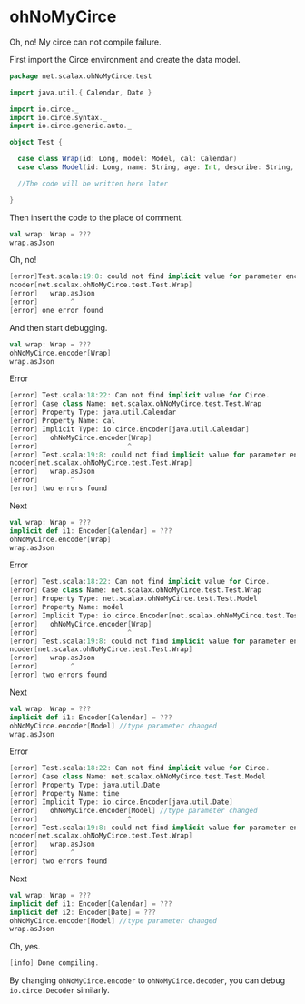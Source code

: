 ohNoMyCirce
==============

Oh, no! My circe can not compile failure.

First import the Circe environment and create the data model.

```scala
package net.scalax.ohNoMyCirce.test

import java.util.{ Calendar, Date }

import io.circe._
import io.circe.syntax._
import io.circe.generic.auto._

object Test {

  case class Wrap(id: Long, model: Model, cal: Calendar)
  case class Model(id: Long, name: String, age: Int, describe: String, time: Date)

  //The code will be written here later

}
```

Then insert the code to the place of comment.

```scala
val wrap: Wrap = ???
wrap.asJson
```

Oh, no!
```scala
[error]Test.scala:19:8: could not find implicit value for parameter encoder: io.circe.E
ncoder[net.scalax.ohNoMyCirce.test.Test.Wrap]
[error]   wrap.asJson
[error]        ^
[error] one error found
```

And then start debugging.
```scala
val wrap: Wrap = ???
ohNoMyCirce.encoder[Wrap]
wrap.asJson
```

Error
```scala
[error] Test.scala:18:22: Can not find implicit value for Circe.
[error] Case class Name: net.scalax.ohNoMyCirce.test.Test.Wrap
[error] Property Type: java.util.Calendar
[error] Property Name: cal
[error] Implicit Type: io.circe.Encoder[java.util.Calendar]
[error]   ohNoMyCirce.encoder[Wrap]
[error]                      ^
[error] Test.scala:19:8: could not find implicit value for parameter encoder: io.circe.E
ncoder[net.scalax.ohNoMyCirce.test.Test.Wrap]
[error]   wrap.asJson
[error]        ^
[error] two errors found
```

Next
```scala
val wrap: Wrap = ???
implicit def i1: Encoder[Calendar] = ???
ohNoMyCirce.encoder[Wrap]
wrap.asJson
```

Error
```scala
[error] Test.scala:18:22: Can not find implicit value for Circe.
[error] Case class Name: net.scalax.ohNoMyCirce.test.Test.Wrap
[error] Property Type: net.scalax.ohNoMyCirce.test.Test.Model
[error] Property Name: model
[error] Implicit Type: io.circe.Encoder[net.scalax.ohNoMyCirce.test.Test.Model]
[error]   ohNoMyCirce.encoder[Wrap]
[error]                      ^
[error] Test.scala:19:8: could not find implicit value for parameter encoder: io.circe.E
ncoder[net.scalax.ohNoMyCirce.test.Test.Wrap]
[error]   wrap.asJson
[error]        ^
[error] two errors found
```

Next
```scala
val wrap: Wrap = ???
implicit def i1: Encoder[Calendar] = ???
ohNoMyCirce.encoder[Model] //type parameter changed
wrap.asJson
```

Error
```scala
[error] Test.scala:18:22: Can not find implicit value for Circe.
[error] Case class Name: net.scalax.ohNoMyCirce.test.Test.Model
[error] Property Type: java.util.Date
[error] Property Name: time
[error] Implicit Type: io.circe.Encoder[java.util.Date]
[error]   ohNoMyCirce.encoder[Model] //type parameter changed
[error]                      ^
[error] Test.scala:19:8: could not find implicit value for parameter encoder: io.circe.E
ncoder[net.scalax.ohNoMyCirce.test.Test.Wrap]
[error]   wrap.asJson
[error]        ^
[error] two errors found
```

Next
```scala
val wrap: Wrap = ???
implicit def i1: Encoder[Calendar] = ???
implicit def i2: Encoder[Date] = ???
ohNoMyCirce.encoder[Model] //type parameter changed
wrap.asJson
```

Oh, yes.
```scala
[info] Done compiling.
```

By changing `ohNoMyCirce.encoder` to `ohNoMyCirce.decoder`,
you can debug `io.circe.Decoder` similarly.